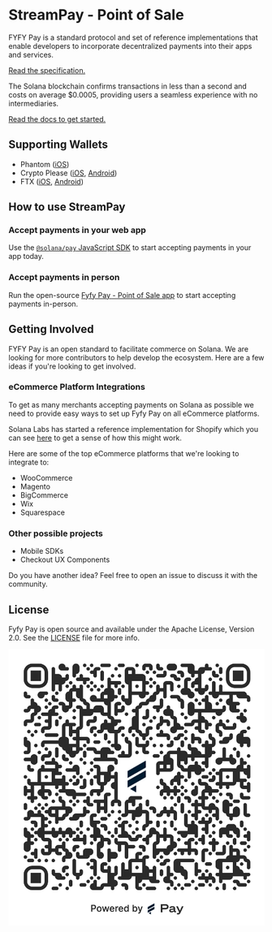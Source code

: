 # StreamPay - Point of Sale

FYFY Pay is a standard protocol and set of reference implementations that enable developers to incorporate decentralized payments into their apps and services.

[Read the specification.](SPEC.md)

The Solana blockchain confirms transactions in less than a second and costs on average $0.0005, providing users a seamless experience with no intermediaries.

[Read the docs to get started.](https://docs.solanapay.com)

## Supporting Wallets

* Phantom ([iOS](https://apps.apple.com/us/app/phantom-solana-wallet/id1598432977))
* Crypto Please ([iOS](https://apps.apple.com/us/app/crypto-please/id1559625715), [Android](https://play.google.com/store/apps/details?id=com.pleasecrypto.flutter))
* FTX ([iOS](https://apps.apple.com/us/app/ftx-trade-btc-eth-shib/id1095564685), [Android](https://play.google.com/store/apps/details?id=com.blockfolio.blockfolio))

## How to use StreamPay 

### Accept payments in your web app
Use the [`@solana/pay` JavaScript SDK](https://github.com/vamise/fyfy-pay/blob/master/SPEC.md#memotree/master/core) to start accepting payments in your app today.

### Accept payments in person
Run the open-source [Fyfy Pay - Point of Sale app](https://fyfy-pay-point-of-sale.vercel.app/new?recipient=GV11559jEBBXYnVAZkQvVxTb3X7tkWkeFoC5H7jTJs8F&label=Fyfy+Pay) to start accepting payments in-person.

## Getting Involved

FYFY Pay is an open standard to facilitate commerce on Solana. We are looking for more contributors to help develop the ecosystem. Here are a few ideas if you're looking to get involved.

### eCommerce Platform Integrations
To get as many merchants accepting payments on Solana as possible we need to provide easy ways to set up Fyfy Pay on all eCommerce platforms. 

Solana Labs has started a reference implementation for Shopify which you can see [here](https://github.com/vamise/fyfy-pay/blob/master/SPEC.md#memoblob/shopify/shopify) to get a sense of how this might work.

Here are some of the top eCommerce platforms that we're looking to integrate to:

* WooCommerce
* Magento
* BigCommerce
* Wix
* Squarespace

### Other possible projects
* Mobile SDKs
* Checkout UX Components

Do you have another idea? Feel free to open an issue to discuss it with the community.

## License

Fyfy Pay is open source and available under the Apache License, Version 2.0. See the [LICENSE](./LICENSE) file for more info.

![Fyfy Pay](Fyfy-pay.png)
